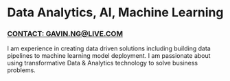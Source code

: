 # Data Analytics, AI, Machine Learning

### [CONTACT: GAVIN.NG@LIVE.COM](mailto:gavin.ng@live.com)

I am experience in creating data driven solutions including building data pipelines to machine learning model deployment. I am passionate about using transformative Data & Analytics technology to solve business problems. 


